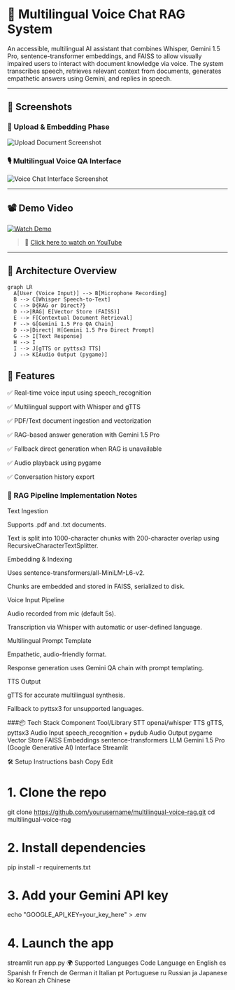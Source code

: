 # 🎤 Multilingual Voice Chat RAG System

An accessible, multilingual AI assistant that combines Whisper, Gemini 1.5 Pro, sentence-transformer embeddings, and FAISS to allow visually impaired users to interact with document knowledge via voice. The system transcribes speech, retrieves relevant context from documents, generates empathetic answers using Gemini, and replies in speech.

---

## 📸 Screenshots

### 🧾 Upload & Embedding Phase
![Upload Document Screenshot](assets/screenshots/upload_embed.png)

### 🎙️ Multilingual Voice QA Interface
![Voice Chat Interface Screenshot](assets/screenshots/voice_chat_interface.png)

---

## 📽️ Demo Video

[![Watch Demo](https://img.youtube.com/vi/YOUR_VIDEO_ID_HERE/0.jpg)](https://www.youtube.com/watch?v=YOUR_VIDEO_ID_HERE)

> 🔗 [Click here to watch on YouTube](https://www.youtube.com/watch?v=YOUR_VIDEO_ID_HERE)

---

## 📐 Architecture Overview

```mermaid
graph LR
  A[User (Voice Input)] --> B[Microphone Recording]
  B --> C[Whisper Speech-to-Text]
  C --> D{RAG or Direct?}
  D -->|RAG| E[Vector Store (FAISS)]
  E --> F[Contextual Document Retrieval]
  F --> G[Gemini 1.5 Pro QA Chain]
  D -->|Direct| H[Gemini 1.5 Pro Direct Prompt]
  G --> I[Text Response]
  H --> I
  I --> J[gTTS or pyttsx3 TTS]
  J --> K[Audio Output (pygame)]
```

## 🚀 Features
✅ Real-time voice input using speech_recognition

✅ Multilingual support with Whisper and gTTS

✅ PDF/Text document ingestion and vectorization

✅ RAG-based answer generation with Gemini 1.5 Pro

✅ Fallback direct generation when RAG is unavailable

✅ Audio playback using pygame

✅ Conversation history export

### 🧠 RAG Pipeline Implementation Notes
Text Ingestion

Supports .pdf and .txt documents.

Text is split into 1000-character chunks with 200-character overlap using RecursiveCharacterTextSplitter.

Embedding & Indexing

Uses sentence-transformers/all-MiniLM-L6-v2.

Chunks are embedded and stored in FAISS, serialized to disk.

Voice Input Pipeline

Audio recorded from mic (default 5s).

Transcription via Whisper with automatic or user-defined language.

Multilingual Prompt Template

Empathetic, audio-friendly format.

Response generation uses Gemini QA chain with prompt templating.

TTS Output

gTTS for accurate multilingual synthesis.

Fallback to pyttsx3 for unsupported languages.

###📦 Tech Stack
Component	Tool/Library
STT	openai/whisper
TTS	gTTS, pyttsx3
Audio Input	speech_recognition + pydub
Audio Output	pygame
Vector Store	FAISS
Embeddings	sentence-transformers
LLM	Gemini 1.5 Pro (Google Generative AI)
Interface	Streamlit

🛠 Setup Instructions
bash
Copy
Edit
# 1. Clone the repo
git clone https://github.com/yourusername/multilingual-voice-rag.git
cd multilingual-voice-rag

# 2. Install dependencies
pip install -r requirements.txt

# 3. Add your Gemini API key
echo "GOOGLE_API_KEY=your_key_here" > .env

# 4. Launch the app
streamlit run app.py
🌍 Supported Languages
Code	Language
en	English
es	Spanish
fr	French
de	German
it	Italian
pt	Portuguese
ru	Russian
ja	Japanese
ko	Korean
zh	Chinese
